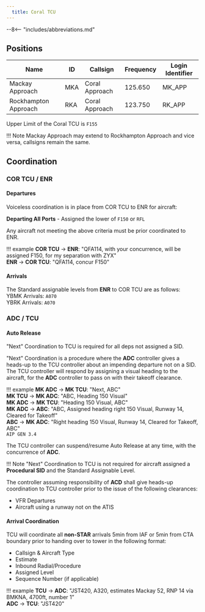 ```yaml
---
  title: Coral TCU
---
```


--8<-- "includes/abbreviations.md"

## Positions

| Name               | ID      | Callsign       | Frequency        | Login Identifier              |
| ------------------ | --------------| -------------- | ---------------- | ---------------------|
| Mackay Approach  | MKA | Coral Approach  | 125.650       | MK_APP    |
| Rockhampton Approach  | RKA | Coral Approach   | 123.750        | RK_APP                 |

Upper Limit of the Coral TCU is `F155`

!!! Note
    Mackay Approach may extend to Rockhampton Approach and vice versa, callsigns remain the same.

## Coordination

### COR TCU / ENR
#### Departures
Voiceless coordination is in place from COR TCU to ENR for aircraft:  

**Departing All Ports** - Assigned the lower of `F150` or `RFL`  

Any aircraft not meeting the above criteria must be prior coordinated to ENR.

!!! example
    **COR TCU** -> **ENR**: "QFA114, with your concurrence, will be assigned F150, for my separation with ZYX"  
    **ENR** -> **COR TCU**: "QFA114, concur F150"  

#### Arrivals
The Standard assignable levels from **ENR** to COR TCU are as follows:  
YBMK Arrivals: `A070`  
YBRK Arrivals: `A070`

### ADC / TCU
#### Auto Release

"Next" Coordination to TCU is required for all deps not assigned a SID.

"Next" Coordination is a procedure where the **ADC** controller gives a heads-up to the TCU controller about an impending departure not on a SID. The TCU controller will respond by assigning a visual heading to the aircraft, for the **ADC** controller to pass on with their takeoff clearance.

!!! example
    **MK ADC** -> **MK TCU**: "Next, ABC"  
    **MK TCU** -> **MK ADC**: "ABC, Heading 150 Visual"  
    **MK ADC** -> **MK TCU**: "Heading 150 Visual, ABC"  
    **MK ADC** -> **ABC**: "ABC, Assigned heading right 150 Visual, Runway 14, Cleared for Takeoff"  
    **ABC** -> **MK ADC**: "Right heading 150 Visual, Runway 14, Cleared for Takeoff, ABC"  
    `AIP GEN 3.4`

The TCU controller can suspend/resume Auto Release at any time, with the concurrence of **ADC**.

!!! Note
    "Next" Coordination to TCU is not required for aircraft assigned a **Procedural SID** and the Standard Assignable Level.

The controller assuming responsibility of **ACD** shall give heads-up coordination to TCU controller prior to the issue of the following clearances:  

- VFR Departures  
- Aircraft using a runway not on the ATIS

#### Arrival Coordination
TCU will coordinate all **non-STAR** arrivals 5min from IAF or 5min from CTA boundary prior to handing over to tower in the following format:

- Callsign & Aircraft Type
- Estimate
- Inbound Radial/Procedure
- Assigned Level
- Sequence Number (if applicable)

!!! example
    **TCU** -> **ADC**: "JST420, A320, estimates Mackay 52, RNP 14 via BMKNA, 4700ft, number 1”  
    **ADC** -> **TCU**: "JST420"